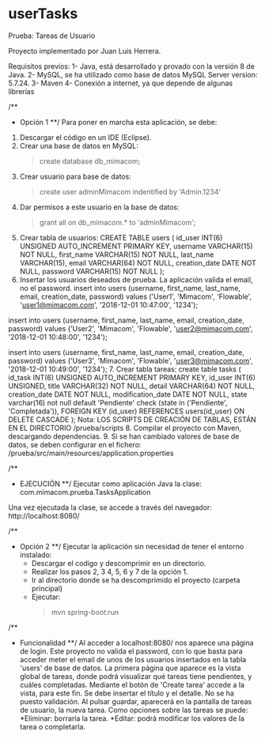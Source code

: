 # userTasks
Prueba: Tareas de Usuario

Proyecto implementado por Juan Luis Herrera.

Requisitos previos:
1-  Java, está desarrollado y provado con la versión 8 de Java.
2-  MySQL, se ha utilizado como base de datos MySQL Server version: 5.7.24.
3-  Maven
4-  Conexión a internet, ya que depende de algunas librerías

/**
* Opción 1
**/
Para poner en marcha esta aplicación, se debe:
1. Descargar el código en un IDE (Eclipse).
2. Crear una base de datos en MySQL:
    > create database db_mimacom;
3. Crear usuario para base de datos:
    > create user adminMimacom indentified by 'Admin.1234'
4. Dar permisos a este usuario en la base de datos:
    > grant all on db_mimacom.* to 'adminMimacom';
5. Crear tabla de usuarios:
CREATE TABLE users (
	id_user INT(6) UNSIGNED AUTO_INCREMENT PRIMARY KEY,
	username VARCHAR(15) NOT NULL,
	first_name VARCHAR(15) NOT NULL,
	last_name VARCHAR(15),
	email VARCHAR(64) NOT NULL,
	creation_date DATE NOT NULL,
	password VARCHAR(15) NOT NULL
);
6. Insertar los usuarios deseados de prueba. La aplicación valida el email, no el password.
insert into users (username, first_name, last_name, email, creation_date, password)
values ('User1', 'Mimacom', 'Flowable', 'user1@mimacom.com', '2018-12-01 10:47:00', '1234');

insert into users (username, first_name, last_name, email, creation_date, password)
values ('User2', 'Mimacom', 'Flowable', 'user2@mimacom.com', '2018-12-01 10:48:00', '1234');

insert into users (username, first_name, last_name, email, creation_date, password)
values ('User3', 'Mimacom', 'Flowable', 'user3@mimacom.com', '2018-12-01 10:49:00', '1234');
7. Crear tabla tareas:
create table tasks (
	id_task INT(6) UNSIGNED AUTO_INCREMENT PRIMARY KEY,
	id_user INT(6) UNSIGNED,
	title VARCHAR(32) NOT NULL,
	detail VARCHAR(64) NOT NULL,
	creation_date DATE NOT NULL,
	modification_date DATE NOT NULL,
	state varchar(16) not null default 'Pendiente' check (state in ('Pendiente', 'Completada')),
    FOREIGN KEY (id_user) REFERENCES users(id_user) ON DELETE CASCADE
);
Nota: LOS SCRIPTS DE CREACIÓN DE TABLAS, ESTÁN EN EL DIRECTORIO /prueba/scripts
8. Compilar el proyecto con Maven, descargando dependencias.
9. Si se han cambiado valores de base de datos, se deben configurar en el fichero:
/prueba/src/main/resources/application.properties

/**
* EJECUCIÓN
**/
Ejecutar como aplicación Java la clase:
com.mimacom.prueba.TasksApplication

Una vez ejecutada la clase, se accede a través del navegador: http://localhost:8080/

/**
* Opción 2
**/
Ejecutar la aplicación sin necesidad de tener el entorno instalado:
	- 	Descargar el codigo y descomprimir en un directorio.
	-	Realizar los pasos 2, 3 4, 5, 6 y 7 de la opción 1.
	-	Ir al directorio donde se ha descomprimido el proyecto (carpeta principal)
	-  Ejecutar:
		> mvn spring-boot:run



/**
* Funcionalidad
**/
Al acceder a localhost:8080/ nos aparece una página de login. Este proyecto no valida el password, con lo que basta para acceder meter el email de unos de los usuarios insertados en la tabla 'users' de base de datos.
La primera página que aparece es la vista global de tareas, donde podrá visualizar qué tareas tiene pendientes, y cuáles completadas.
Mediante el botón de 'Create tarea' accede a la vista, para este fin. Se debe insertar el título y el detalle. No se ha puesto validación. Al pulsar guardar, aparecerá en la pantalla de tareas de usuario, la nueva tarea.
Como opciones sobre las tareas se puede:
*Eliminar: borraría la tarea.
*Editar: podrá modificar los valores de la tarea o completarla.

